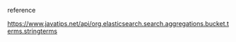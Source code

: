 

reference

https://www.javatips.net/api/org.elasticsearch.search.aggregations.bucket.terms.stringterms